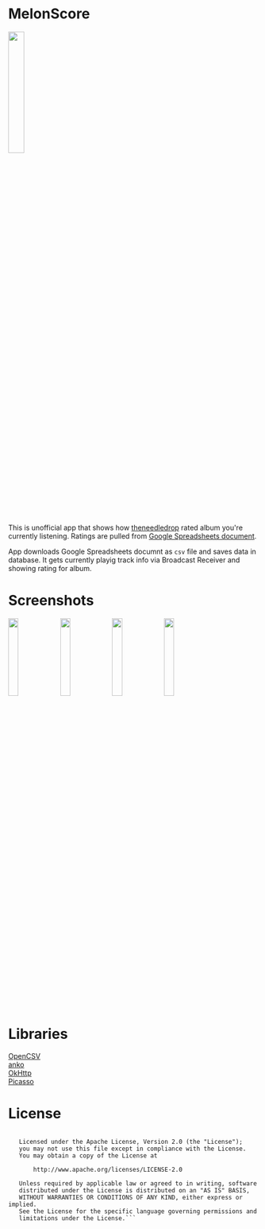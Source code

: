 # MelonScore
<a href="https://play.google.com/store/apps/details?id=vladyslavpohrebniakov.notgood"><img src="https://i.imgur.com/Vub9kwE.png" width="25%"/></a>

This is unofficial app that shows how <a href="https://www.youtube.com/theneedledrop">theneedledrop</a> rated album you're currently listening. Ratings are pulled from <a href="https://docs.google.com/spreadsheets/d/1GbGyWVtePH8RZCZd7N3RPDh8m-K6hgO6AyKsAHZpbeQ/edit?usp=drivesdk">Google Spreadsheets document</a>.
  
App downloads Google Spreadsheets documnt as `csv` file and saves data in database. It gets currently playig track info via Broadcast Receiver and showing rating for album.

# Screenshots
<a href="https://i.imgur.com/FORAp4t.png"><img src="https://i.imgur.com/FORAp4t.png" width="20%"/></a>
<a href="https://i.imgur.com/MKZbDzz.png"><img src="https://i.imgur.com/MKZbDzz.png" width="20%"/></a>
<a href="https://i.imgur.com/XmE0EFB.png"><img src="https://i.imgur.com/XmE0EFB.png" width="20%"/></a>
<a href="https://i.imgur.com/Iv7AQfD.png"><img src="https://i.imgur.com/Iv7AQfD.png" width="20%"/></a>

# Libraries
<a href="http://opencsv.sourceforge.net/">OpenCSV</a></br>
<a href="https://github.com/Kotlin/anko">anko</a></br>
<a href="http://square.github.io/okhttp">OkHttp</a></br>
<a href="http://square.github.io/picasso/">Picasso</a></br>

# License
```   Copyright 2018 Vladyslav Pohrebniakov

   Licensed under the Apache License, Version 2.0 (the "License");
   you may not use this file except in compliance with the License.
   You may obtain a copy of the License at

       http://www.apache.org/licenses/LICENSE-2.0

   Unless required by applicable law or agreed to in writing, software
   distributed under the License is distributed on an "AS IS" BASIS,
   WITHOUT WARRANTIES OR CONDITIONS OF ANY KIND, either express or implied.
   See the License for the specific language governing permissions and
   limitations under the License.```
